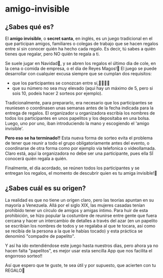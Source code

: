 # amigo-invisible

## ¿Sabes qué es?

El **amigo invisible**, o **secret santa**, en inglés, es un juego tradicional en el que participan amigos, familiares o colegas de trabajo que se hacen regalos entre sí sin conocer quién ha hecho cada regalo. Es decir, tú sabes a quién tienes que regalar, pero NO quién te regala a ti. 

Se suele jugar en Navidad🎄, y se abren los regalos el último dia de cole, en la cena o comida de empresa, o el dia de Reyes Magos!🤴 El juego se puede desarrollar con cualquier excusa siempre que se cumplan dos requisitos:

- que los participantes se conozcan entre sí,👨‍👨‍👧‍👧
- que su número no sea muy elevado (aqui hay un máximo de 5, pero si sois 10, podeis hacer 2 sorteos por ejemplo).

Tradicionalmente, para prepararlo, era necesario que los participantes se reuniesen o coordinasen unas semanas antes de la fecha indicada para la entrega de regalos. El organizador u organizadora escribía los nombres de todos los participantes en unos papelitos y los depositaba en una bolsa. Luego, uno por uno, iban introduciendo la mano y escogiendo el 'amigo invisible'. 

**Pero eso se ha terminado!!** Esta nueva forma de sorteo evita el problema de tener que reunir a todo el grupo obligatoriamente antes del evento, o coordinarse de otra forma como por ejemplo via telefonica o videollamada. Claro está, aquí la organizadora no debe ser una participante, pues ella SÍ conocerá quién regala a quién.

Finalmente, el día acordado, se reúnen todos los participantes y se entregan los regalos, el momento de descubrir quien es tu amiga invisible!🙈

## ¿Sabes cuál es su origen?

La realidad es que no tiene un origen claro, pero las teorías apuntan en su mayoría a Venezuela. Allá por el siglo XIX, las mujeres casadas tenían prohibido tener un círculo de amigos y amigas íntimo. Para huir de esta prohibición, se hizo popular la costumbre de reunirse entre gente que fuera cercana y hacer un intercambio de detalles a través del azar (en un papelito se escribían los nombres de todos y se regalaba al que te tocara, así como se recibía de la persona a la que le habías tocado) y esta práctica se denominó "compadre de papelito".

Y así ha ido extendiéndose este juego hasta nuestros dias, pero ahora ya no hacen falta "papelitos", es mejor usar esta sencilla App que nos facilita el engorroso sorteo!!

Así que espero que te guste, te sea útil y por supuesto, que acierten con tu REGALO🎁


